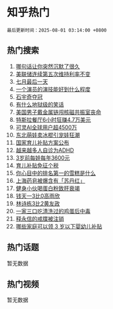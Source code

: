 # 知乎热门

`最后更新时间：2025-08-01 03:14:00 +0800`

## 热门搜索

1. [哪句话让你突然沉默了很久](https://www.zhihu.com/search?q=%E5%93%AA%E5%8F%A5%E8%AF%9D%E8%AE%A9%E4%BD%A0%E7%AA%81%E7%84%B6%E6%B2%89%E9%BB%98%E4%BA%86%E5%BE%88%E4%B9%85)
1. [美联储连续第五次维持利率不变](https://www.zhihu.com/search?q=%E7%BE%8E%E8%81%94%E5%82%A8%E8%BF%9E%E7%BB%AD%E7%AC%AC%E4%BA%94%E6%AC%A1%E7%BB%B4%E6%8C%81%E5%88%A9%E7%8E%87%E4%B8%8D%E5%8F%98)
1. [七月最后一天](https://www.zhihu.com/search?q=%E4%B8%83%E6%9C%88%E6%9C%80%E5%90%8E%E4%B8%80%E5%A4%A9)
1. [一个演员的演技能好到什么程度](https://www.zhihu.com/search?q=%E4%B8%80%E4%B8%AA%E6%BC%94%E5%91%98%E7%9A%84%E6%BC%94%E6%8A%80%E8%83%BD%E5%A5%BD%E5%88%B0%E4%BB%80%E4%B9%88%E7%A8%8B%E5%BA%A6)
1. [石宇奇夺冠](https://www.zhihu.com/search?q=%E7%9F%B3%E5%AE%87%E5%A5%87%E5%A4%BA%E5%86%A0)
1. [有什么地狱级的笑话](https://www.zhihu.com/search?q=%E6%9C%89%E4%BB%80%E4%B9%88%E5%9C%B0%E7%8B%B1%E7%BA%A7%E7%9A%84%E7%AC%91%E8%AF%9D)
1. [美国男子戴金属链闯核磁共振室丧命](https://www.zhihu.com/search?q=%E7%BE%8E%E5%9B%BD%E7%94%B7%E5%AD%90%E6%88%B4%E9%87%91%E5%B1%9E%E9%93%BE%E9%97%AF%E6%A0%B8%E7%A3%81%E5%85%B1%E6%8C%AF%E5%AE%A4%E4%B8%A7%E5%91%BD)
1. [特斯拉餐厅6小时狂赚4.7万美元](https://www.zhihu.com/search?q=%E7%89%B9%E6%96%AF%E6%8B%89%E9%A4%90%E5%8E%856%E5%B0%8F%E6%97%B6%E7%8B%82%E8%B5%9A4.7%E4%B8%87%E7%BE%8E%E5%85%83)
1. [可灵AI全球用户超4500万](https://www.zhihu.com/search?q=%E5%8F%AF%E7%81%B5AI%E5%85%A8%E7%90%83%E7%94%A8%E6%88%B7%E8%B6%854500%E4%B8%87)
1. [东北萌娃卖冰棍引宠娃狂潮](https://www.zhihu.com/search?q=%E4%B8%9C%E5%8C%97%E8%90%8C%E5%A8%83%E5%8D%96%E5%86%B0%E6%A3%8D%E5%BC%95%E5%AE%A0%E5%A8%83%E7%8B%82%E6%BD%AE)
1. [国家育儿补贴方案公布](https://www.zhihu.com/search?q=%E5%9B%BD%E5%AE%B6%E8%82%B2%E5%84%BF%E8%A1%A5%E8%B4%B4%E6%96%B9%E6%A1%88%E5%85%AC%E5%B8%83)
1. [越来越多人自诊为ADHD](https://www.zhihu.com/search?q=%E8%B6%8A%E6%9D%A5%E8%B6%8A%E5%A4%9A%E4%BA%BA%E8%87%AA%E8%AF%8A%E4%B8%BAADHD)
1. [3岁前每娃每年3600元](https://www.zhihu.com/search?q=3%E5%B2%81%E5%89%8D%E6%AF%8F%E5%A8%83%E6%AF%8F%E5%B9%B43600%E5%85%83)
1. [育儿补贴免征个税](https://www.zhihu.com/search?q=%E8%82%B2%E5%84%BF%E8%A1%A5%E8%B4%B4%E5%85%8D%E5%BE%81%E4%B8%AA%E7%A8%8E)
1. [你心目中的排名第一的雪糕是什么](https://www.zhihu.com/search?q=%E4%BD%A0%E5%BF%83%E7%9B%AE%E4%B8%AD%E7%9A%84%E6%8E%92%E5%90%8D%E7%AC%AC%E4%B8%80%E7%9A%84%E9%9B%AA%E7%B3%95%E6%98%AF%E4%BB%80%E4%B9%88)
1. [上海药皂被爆含有「苏丹红」](https://www.zhihu.com/search?q=%E4%B8%8A%E6%B5%B7%E8%8D%AF%E7%9A%82%E8%A2%AB%E7%88%86%E5%90%AB%E6%9C%89%E3%80%8C%E8%8B%8F%E4%B8%B9%E7%BA%A2%E3%80%8D)
1. [健身小伙喝蛋白粉致肝衰竭](https://www.zhihu.com/search?q=%E5%81%A5%E8%BA%AB%E5%B0%8F%E4%BC%99%E5%96%9D%E8%9B%8B%E7%99%BD%E7%B2%89%E8%87%B4%E8%82%9D%E8%A1%B0%E7%AB%AD)
1. [钱天一3比0高雨欣](https://www.zhihu.com/search?q=%E9%92%B1%E5%A4%A9%E4%B8%803%E6%AF%940%E9%AB%98%E9%9B%A8%E6%AC%A3)
1. [林诗栋3比2黄友政](https://www.zhihu.com/search?q=%E6%9E%97%E8%AF%97%E6%A0%8B3%E6%AF%942%E9%BB%84%E5%8F%8B%E6%94%BF)
1. [一家三口吃清洗过的鸡蛋后中毒](https://www.zhihu.com/search?q=%E4%B8%80%E5%AE%B6%E4%B8%89%E5%8F%A3%E5%90%83%E6%B8%85%E6%B4%97%E8%BF%87%E7%9A%84%E9%B8%A1%E8%9B%8B%E5%90%8E%E4%B8%AD%E6%AF%92)
1. [释永信的戒牒被注销](https://www.zhihu.com/search?q=%E9%87%8A%E6%B0%B8%E4%BF%A1%E7%9A%84%E6%88%92%E7%89%92%E8%A2%AB%E6%B3%A8%E9%94%80)
1. [哪些家庭可以领 3 岁以下婴幼儿补贴](https://www.zhihu.com/search?q=%E5%93%AA%E4%BA%9B%E5%AE%B6%E5%BA%AD%E5%8F%AF%E4%BB%A5%E9%A2%86%203%20%E5%B2%81%E4%BB%A5%E4%B8%8B%E5%A9%B4%E5%B9%BC%E5%84%BF%E8%A1%A5%E8%B4%B4)

## 热门话题

暂无数据

## 热门视频

暂无数据